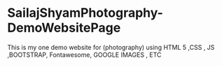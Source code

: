 # SailajShyamPhotography-DemoWebsitePage
This is my one demo website for (photography) using HTML 5 ,CSS , JS ,BOOTSTRAP, Fontawesome, GOOGLE IMAGES , ETC
